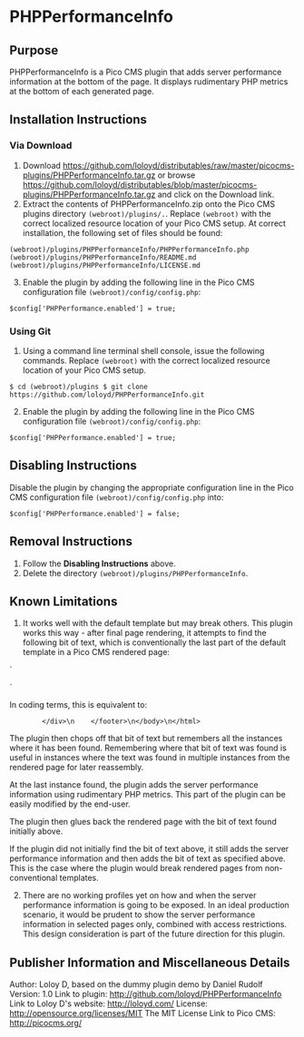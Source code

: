 # PHPPerformanceInfo

## Purpose

PHPPerformanceInfo is a Pico CMS plugin that adds server performance information at the bottom of the page.  It displays rudimentary PHP metrics at the bottom of each generated page.

## Installation Instructions

### Via Download

1. Download https://github.com/loloyd/distributables/raw/master/picocms-plugins/PHPPerformanceInfo.tar.gz or browse https://github.com/loloyd/distributables/blob/master/picocms-plugins/PHPPerformanceInfo.tar.gz and click on the Download link.
2. Extract the contents of PHPPerformanceInfo.zip onto the Pico CMS plugins directory `(webroot)/plugins/.`.  Replace `(webroot)` with the correct localized resource location of your Pico CMS setup.  At correct installation, the following set of files should be found:

`(webroot)/plugins/PHPPerformanceInfo/PHPPerformanceInfo.php
(webroot)/plugins/PHPPerformanceInfo/README.md
(webroot)/plugins/PHPPerformanceInfo/LICENSE.md`

3. Enable the plugin by adding the following line in the Pico CMS configuration file `(webroot)/config/config.php`:

`$config['PHPPerformance.enabled'] = true;`

### Using Git

1. Using a command line terminal shell console, issue the following commands.  Replace `(webroot)` with the correct localized resource location of your Pico CMS setup.

`$ cd (webroot)/plugins
$ git clone https://github.com/loloyd/PHPPerformanceInfo.git`

2. Enable the plugin by adding the following line in the Pico CMS configuration file `(webroot)/config/config.php`:

`$config['PHPPerformance.enabled'] = true;`

## Disabling Instructions

Disable the plugin by changing the appropriate configuration line in the Pico CMS configuration file `(webroot)/config/config.php` into:

`$config['PHPPerformance.enabled'] = false;`

## Removal Instructions

1. Follow the **Disabling Instructions** above.
2. Delete the directory `(webroot)/plugins/PHPPerformanceInfo`.

## Known Limitations

1. It works well with the default template but may break others.  This plugin works this way - after final page rendering, it attempts to find the following bit of text, which is conventionally the last part of the default template in a Pico CMS rendered page:

`        </div>
    </footer>
</body>
</html>`

In coding terms, this is equivalent to:

`        </div>\n    </footer>\n</body>\n</html>`

The plugin then chops off that bit of text but remembers all the instances where it has been found.  Remembering where that bit of text was found is useful in instances where the text was found in multiple instances from the rendered page for later reassembly.

At the last instance found, the plugin adds the server performance information using rudimentary PHP metrics.  This part of the plugin can be easily modified by the end-user.

The plugin then glues back the rendered page with the bit of text found initially above.

If the plugin did not initially find the bit of text above, it still adds the server performance information and then adds the bit of text as specified above.  This is the case where the plugin would break rendered pages from non-conventional templates.

2. There are no working profiles yet on how and when the server performance information is going to be exposed.  In an ideal production scenario, it would be prudent to show the server performance information in selected pages only, combined with access restrictions.  This design consideration is part of the future direction for this plugin.

## Publisher Information and Miscellaneous Details

Author: Loloy D, based on the dummy plugin demo by Daniel Rudolf
Version: 1.0
Link to plugin: http://github.com/loloyd/PHPPerformanceInfo
Link to Loloy D's website: http://loloyd.com/
License: http://opensource.org/licenses/MIT The MIT License
Link to Pico CMS: http://picocms.org/
